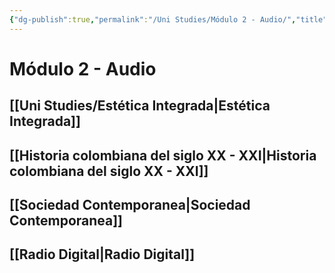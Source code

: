 ```yaml
---
{"dg-publish":true,"permalink":"/Uni Studies/Módulo 2 - Audio/","title":"Módulo 2 - Audio","tags":["Contexto/Universidad",""],"created":"2023-03-14T13:36:53.016-05:00","updated":"2023-09-26T18:12:52.510-05:00"}
---
```



# Módulo 2 - Audio

## [[Uni Studies/Estética Integrada\|Estética Integrada]]

## [[Historia colombiana del siglo XX - XXI\|Historia colombiana del siglo XX - XXI]]

## [[Sociedad Contemporanea\|Sociedad Contemporanea]]

## [[Radio Digital\|Radio Digital]]
